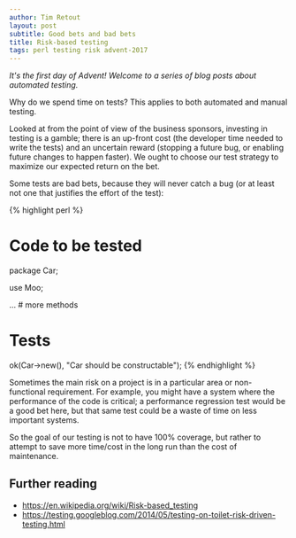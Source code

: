 ```yaml
---
author: Tim Retout
layout: post
subtitle: Good bets and bad bets
title: Risk-based testing
tags: perl testing risk advent-2017
---
```


*It's the first day of Advent! Welcome to a series of blog posts about
 automated testing.*

Why do we spend time on tests?  This applies to both automated and
manual testing.

Looked at from the point of view of the business sponsors, investing
in testing is a gamble; there is an up-front cost (the developer time
needed to write the tests) and an uncertain reward (stopping a future
bug, or enabling future changes to happen faster). We ought to choose
our test strategy to maximize our expected return on the bet.

Some tests are bad bets, because they will never catch a bug (or at
least not one that justifies the effort of the test):

{% highlight perl %}
# Code to be tested
package Car;

use Moo;

... # more methods

# Tests

ok(Car->new(), "Car should be constructable");
{% endhighlight %}

Sometimes the main risk on a project is in a particular area or
non-functional requirement. For example, you might have a system where
the performance of the code is critical; a performance regression test
would be a good bet here, but that same test could be a waste of time
on less important systems.

So the goal of our testing is not to have 100% coverage, but rather to
attempt to save more time/cost in the long run than the cost of
maintenance.

## Further reading

- https://en.wikipedia.org/wiki/Risk-based_testing
- https://testing.googleblog.com/2014/05/testing-on-toilet-risk-driven-testing.html
